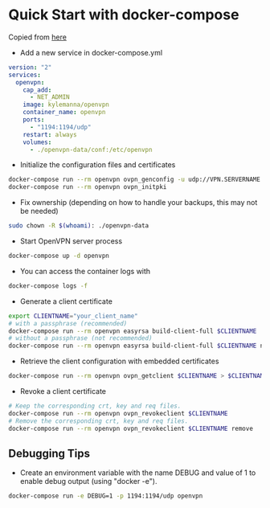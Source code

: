 # Quick Start with docker-compose

Copied from [here](https://github.com/kylemanna/docker-openvpn/blob/master/docs/docker-compose.md)

- Add a new service in docker-compose.yml

```yaml
version: "2"
services:
  openvpn:
    cap_add:
      - NET_ADMIN
    image: kylemanna/openvpn
    container_name: openvpn
    ports:
      - "1194:1194/udp"
    restart: always
    volumes:
      - ./openvpn-data/conf:/etc/openvpn
```

- Initialize the configuration files and certificates

```bash
docker-compose run --rm openvpn ovpn_genconfig -u udp://VPN.SERVERNAME.COM
docker-compose run --rm openvpn ovpn_initpki
```

- Fix ownership (depending on how to handle your backups, this may not be needed)

```bash
sudo chown -R $(whoami): ./openvpn-data
```

- Start OpenVPN server process

```bash
docker-compose up -d openvpn
```

- You can access the container logs with

```bash
docker-compose logs -f
```

- Generate a client certificate

```bash
export CLIENTNAME="your_client_name"
# with a passphrase (recommended)
docker-compose run --rm openvpn easyrsa build-client-full $CLIENTNAME
# without a passphrase (not recommended)
docker-compose run --rm openvpn easyrsa build-client-full $CLIENTNAME nopass
```

- Retrieve the client configuration with embedded certificates

```bash
docker-compose run --rm openvpn ovpn_getclient $CLIENTNAME > $CLIENTNAME.ovpn
```

- Revoke a client certificate

```bash
# Keep the corresponding crt, key and req files.
docker-compose run --rm openvpn ovpn_revokeclient $CLIENTNAME
# Remove the corresponding crt, key and req files.
docker-compose run --rm openvpn ovpn_revokeclient $CLIENTNAME remove
```

## Debugging Tips

- Create an environment variable with the name DEBUG and value of 1 to enable debug output (using "docker -e").

```bash
docker-compose run -e DEBUG=1 -p 1194:1194/udp openvpn
```
